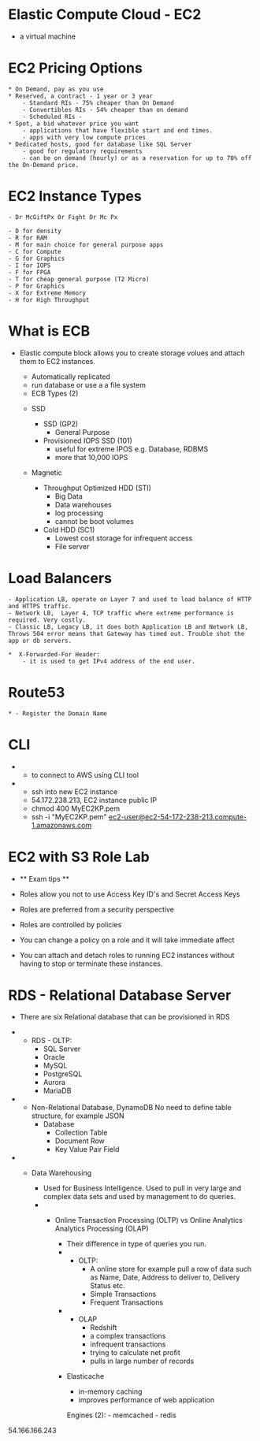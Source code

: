 # Elastic Compute Cloud - EC2

* a virtual machine 

# EC2 Pricing Options
    * On Demand, pay as you use
    * Reserved, a contract - 1 year or 3 year
        - Standard RIs - 75% cheaper than On Demand
        - Convertibles RIs - 54% cheaper than on demand 
        - Scheduled RIs - 
    * Spot, a bid whatever price you want 
        - applications that have flexible start and end times. 
        - apps with very low compute prices
    * Dedicated hosts, good for database like SQL Server
        - good for regulatory requirements
        - can be on demand (hourly) or as a reservation for up to 70% off the On-Demand price. 

# EC2 Instance Types

    - Dr McGiftPx Or Fight Dr Mc Px

    - D for density
    - R for RAM
    - M for main choice for general purpose apps
    - C for Compute
    - G for Graphics
    - I for IOPS
    - F for FPGA
    - T for cheap general purpose (T2 Micro)
    - P for Graphics
    - X for Extreme Memory 
    - H for High Throughput

# What is ECB

* Elastic compute block allows you to create storage volues and attach them to EC2 instances. 
    - Automatically replicated
    - run database or use a a file system

   * ECB Types (2)

    - SSD
        - SSD (GP2)
            - General Purpose 
        - Provisioned IOPS SSD (101)
            - useful for extreme IPOS e.g. Database, RDBMS
            - more that 10,000 IOPS

    - Magnetic 
        - Throughput Optimized HDD (STI)
            - Big Data
            - Data warehouses
            - log processing 
            - cannot be boot volumes 
        - Cold HDD (SC1)
            - Lowest cost storage for infrequent access
            - File server

# Load Balancers 
    - Application LB, operate on Layer 7 and used to load balance of HTTP and HTTPS traffic.
    - Network LB,  Layer 4, TCP traffic where extreme performance is required. Very costly.
    - Classic LB, Legacy LB, it does both Application LB and Network LB, Throws 504 error means that Gateway has timed out. Trouble shot the app or db servers. 

    *  X-Forwarded-For Header:  
        - it is used to get IPv4 address of the end user. 

# Route53 
    * - Register the Domain Name 

# CLI 
 * - to connect to AWS using CLI tool 
 * - ssh into new EC2 instance 
    * 54.172.238.213, EC2 instance public IP
    * chmod 400 MyEC2KP.pem
    * ssh -i "MyEC2KP.pem" ec2-user@ec2-54-172-238-213.compute-1.amazonaws.com



# EC2 with S3 Role Lab
 
  - ** Exam tips ** 

  - Roles allow you not to use Access Key ID's and Secret Access Keys
  - Roles are preferred from a security perspective
  - Roles are controlled by policies
  - You can change a policy on a role and it will take immediate affect
  - You can attach and detach roles to running EC2 instances without having to stop or terminate these instances.

# RDS - Relational Database Server 
 - There are six Relational database that can be provisioned in RDS 

* - RDS - OLTP:
    - SQL Server
    - Oracle
    - MySQL
    - PostgreSQL
    - Aurora
    - MariaDB

* - Non-Relational Database, DynamoDB
    No need to define table structure, for example JSON 
    - Database
        - Collection        Table   
        - Document          Row
        - Key Value Pair    Field

* - Data Warehousing 
    - Used for Business Intelligence. Used to pull in very large and complex data sets and used by management to do queries. 

    * - Online Transaction Processing (OLTP)  vs Online Analytics Analytics Processing (OLAP)
        - Their difference in type of queries you run. 

        * - OLTP: 
            - A online store for example pull a row of data such as Name, Date, Address to deliver to, Delivery Status etc. 
            - Simple Transactions
            - Frequent Transactions 

        * - OLAP 
            - Redshift
            - a complex transactions
            - infrequent transactions 
            - trying to calculate net profit 
            - pulls in large number of records

        * Elasticache 
            - in-memory caching 
            - improves performance of web application 

            Engines (2): 
                - memcached
                - redis






54.166.166.243

